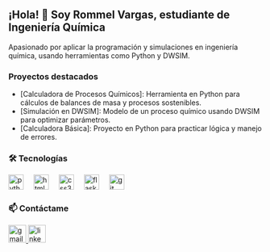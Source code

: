 <h2 align="left">¡Hola! 👋 Soy Rommel Vargas, estudiante de Ingeniería Química</h2>

<p align="left">Apasionado por aplicar la programación y simulaciones en ingeniería química, usando herramientas como Python y DWSIM.</p>

### Proyectos destacados
- [Calculadora de Procesos Químicos]: Herramienta en Python para cálculos de balances de masa y procesos sostenibles.
- [Simulación en DWSIM]: Modelo de un proceso químico usando DWSIM para optimizar parámetros.
- [Calculadora Básica]: Proyecto en Python para practicar lógica y manejo de errores.

### 🛠️ Tecnologías
<div align="left">
  <img src="https://cdn.jsdelivr.net/gh/devicons/devicon/icons/python/python-original.svg" height="30" alt="python logo"  />
  <img width="12" />
  <img src="https://cdn.jsdelivr.net/gh/devicons/devicon/icons/html5/html5-original.svg" height="30" alt="html5 logo"  />
  <img width="12" />
  <img src="https://cdn.jsdelivr.net/gh/devicons/devicon/icons/css3/css3-original.svg" height="30" alt="css3 logo"  />
  <img width="12" />
  <img src="https://cdn.jsdelivr.net/gh/devicons/devicon/icons/flask/flask-original.svg" height="30" alt="flask logo"  />
  <img width="12" />
  <img src="https://cdn.jsdelivr.net/gh/devicons/devicon/icons/git/git-original.svg" height="30" alt="git logo"  />
</div>

### 📫 Contáctame
<div align="left">
  <a href="mailto:rommelvarmey@email.com">
    <img src="https://img.shields.io/static/v1?message=Gmail&logo=gmail&label=&color=D14836&logoColor=white&labelColor=&style=for-the-badge" height="35" alt="gmail logo"  />
  </a>
  <a href="[https://www.linkedin.com/in/tu-linkedin](https://www.linkedin.com/in/rommel-david-vargas-meynard-296656331/)">
    <img src="https://img.shields.io/static/v1?message=LinkedIn&logo=linkedin&label=&color=0077B5&logoColor=white&labelColor=&style=for-the-badge" height="35" alt="linkedin logo"  />
  </a>
</div>

<br clear="both">

